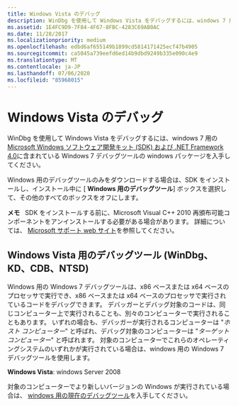 ```yaml
---
title: Windows Vista のデバッグ
description: WinDbg を使用して Windows Vista をデバッグするには、windows 7 用の windows 7 デバッグツールを入手します。このパッケージは、SDK for Windows 7 に含まれています。
ms.assetid: 1E4FC9D9-7F84-4F67-8FBC-4283C69AB0AC
ms.date: 11/28/2017
ms.localizationpriority: medium
ms.openlocfilehash: edbd6af655149b1899cd5814171425ecf47b4905
ms.sourcegitcommit: ca5045a739eefd6ed14b9dbd9249b335e090c4e9
ms.translationtype: MT
ms.contentlocale: ja-JP
ms.lasthandoff: 07/06/2020
ms.locfileid: "85968015"
---
```

# <a name="debugging-windows-vista"></a>Windows Vista のデバッグ


WinDbg を使用して Windows Vista をデバッグするには、windows 7 用の[Microsoft Windows ソフトウェア開発キット (SDK) および .NET Framework 4.0](https://www.microsoft.com/download/details.aspx?id=8279)に含まれている Windows 7 デバッグツールの windows パッケージを入手してください。

Windows 用のデバッグツールのみをダウンロードする場合は、SDK をインストールし、インストール中に [ **Windows 用のデバッグツール**] ボックスを選択して、その他のすべてのボックスをオフにします。

**メモ**   SDK をインストールする前に、Microsoft Visual C++ 2010 再頒布可能コンポーネントをアンインストールする必要がある場合があります。 詳細については、 [Microsoft サポート web サイト](https://support.microsoft.com/help/2717426/windows-sdk-fails-to-install-with-return-code-5100)を参照してください。

 

## <a name="span-iddebugging_tools__windbg__kd__cdb__ntsd__for_windows_windows_vistaspandebugging-tools-windbg-kd-cdb-ntsd-for-windows-vista"></a><span id="DEBUGGING_TOOLS__WINDBG__KD__CDB__NTSD__FOR_WINDOWS_WINDOWS_VISTA"></span>Windows Vista 用のデバッグツール (WinDbg、KD、CDB、NTSD)


Windows 用の Windows 7 デバッグツールは、x86 ベースまたは x64 ベースのプロセッサで実行でき、x86 ベースまたは x64 ベースのプロセッサで実行されているコードをデバッグできます。 デバッガーとデバッグ対象のコードは、同じコンピューター上で実行されることも、別々のコンピューターで実行されることもあります。 いずれの場合も、デバッガーが実行されるコンピューターは "*ホスト コンピューター*" と呼ばれ、デバッグ対象のコンピューターは "*ターゲット コンピューター*" と呼ばれます。 対象のコンピューターでこれらのオペレーティングシステムのいずれかが実行されている場合は、windows 用の Windows 7 デバッグツールを使用します。

**Windows Vista**: windows Server 2008

 

対象のコンピューターでより新しいバージョンの Windows が実行されている場合は、 [windows 用の現在のデバッグツール](index.md)を入手してください。


 

 





